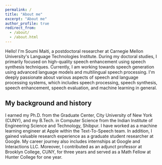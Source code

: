 ```yaml
---
permalink: /
title: "About me"
excerpt: "About me"
author_profile: true
redirect_from: 
  - /about/
  - /about.html
---
```


Hello! I'm Soumi Maiti, a postdoctoral researcher at Carnegie Mellon University's Language Technologies Institute. During my doctoral studies, I primarily focused on high-quality speech enhancement using speech synthesis techniques. Currently, I am working towards speech generation using advanced language models and multilingual speech processing. I'm deeply passionate about various aspects of speech and language processing systems, which includes speech processing, speech synthesis, speech enhancement, speech evaluation, and machine learning in general.


## My background and history

I earned my Ph.D. from the Graduate Center, City University of New York (CUNY), and my B.Tech. in Computer Science from the Indian Institute of Engineering Science and Technology, Shibpur. I have worked as a machine learning engineer at Apple within the Text-To-Speech team. In addition, I gained valuable research experience as a graduate student researcher at Google. My career journey also includes internships at Google and Interactions LLC. Moreover, I contributed as an adjunct professor at Brooklyn College, CUNY, for three years and served as a Math Fellow at Hunter College for one year.

